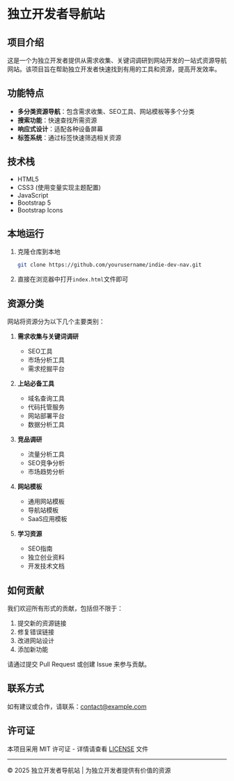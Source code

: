 # 独立开发者导航站

## 项目介绍

这是一个为独立开发者提供从需求收集、关键词调研到网站开发的一站式资源导航网站。该项目旨在帮助独立开发者快速找到有用的工具和资源，提高开发效率。

## 功能特点

- **多分类资源导航**：包含需求收集、SEO工具、网站模板等多个分类
- **搜索功能**：快速查找所需资源
- **响应式设计**：适配各种设备屏幕
- **标签系统**：通过标签快速筛选相关资源

## 技术栈

- HTML5
- CSS3 (使用变量实现主题配置)
- JavaScript
- Bootstrap 5
- Bootstrap Icons

## 本地运行

1. 克隆仓库到本地
   ```bash
   git clone https://github.com/yourusername/indie-dev-nav.git
   ```

2. 直接在浏览器中打开`index.html`文件即可

## 资源分类

网站将资源分为以下几个主要类别：

1. **需求收集与关键词调研**
   - SEO工具
   - 市场分析工具
   - 需求挖掘平台

2. **上站必备工具**
   - 域名查询工具
   - 代码托管服务
   - 网站部署平台
   - 数据分析工具

3. **竞品调研**
   - 流量分析工具
   - SEO竞争分析
   - 市场趋势分析

4. **网站模板**
   - 通用网站模板
   - 导航站模板
   - SaaS应用模板

5. **学习资源**
   - SEO指南
   - 独立创业资料
   - 开发技术文档

## 如何贡献

我们欢迎所有形式的贡献，包括但不限于：

1. 提交新的资源链接
2. 修复错误链接
3. 改进网站设计
4. 添加新功能

请通过提交 Pull Request 或创建 Issue 来参与贡献。

## 联系方式

如有建议或合作，请联系：contact@example.com

## 许可证

本项目采用 MIT 许可证 - 详情请查看 [LICENSE](LICENSE) 文件

---

© 2025 独立开发者导航站 | 为独立开发者提供有价值的资源
